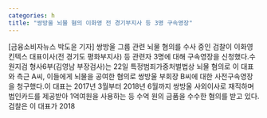 ```yaml
---
categories: h
title: "쌍방울 뇌물 혐의 이화영 전 경기부지사 등 3명 구속영장"
---
```

[금융소비자뉴스 박도윤 기자] 쌍방울 그룹 관련 뇌물 혐의를 수사 중인 검찰이 이화영 킨텍스 대표이사(전 경기도 평화부지사) 등 관련자 3명에 대해 구속영장을 신청했다.수원지검 형사6부(김영남 부장검사)는 22일 특정범죄가중처벌법상 뇌물 혐의로 이 대표와 측근 A씨, 이들에게 뇌물을 공여한 혐의로 쌍방울 부회장 B씨에 대한 사전구속영장을 청구했다.이 대표는 2017년 3월부터 2018년 6월까지 쌍방울 사외이사로 재직하며 법인카드를 제공받아 1억여원을 사용하는 등 수억 원의 금품을 수수한 혐의를 받고 있다.검찰은 이 대표가 2018